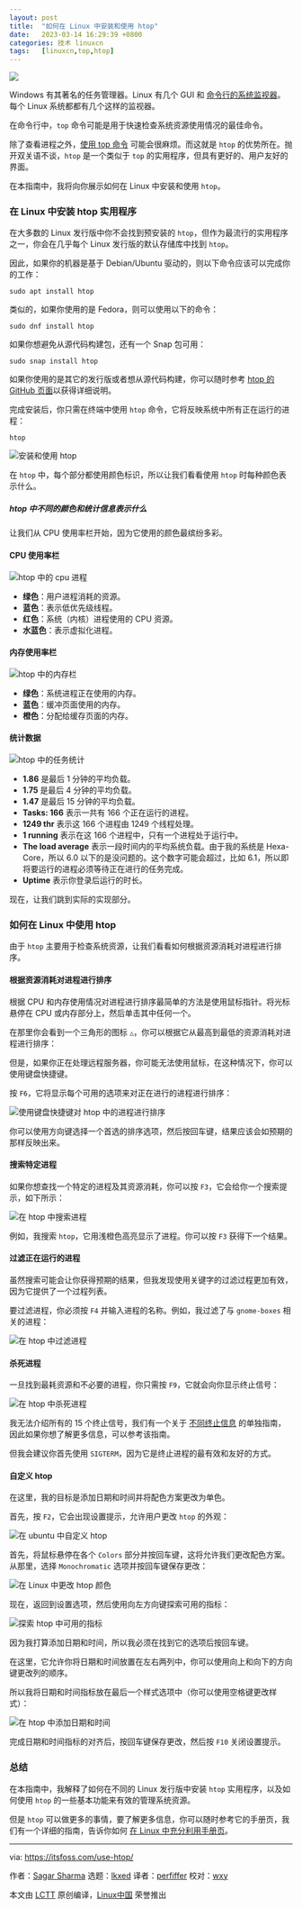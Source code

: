 ```yaml
---
layout: post
title:	"如何在 Linux 中安装和使用 htop"
date:	2023-03-14 16:29:39 +0800 
categories:	技术 linuxcn 
tags:	[linuxcn,top,htop]
---
```



![](/Asserts/Images/album/202303/14/162909klvn2plolhwcko2k.jpg)


Windows 有其著名的任务管理器。Linux 有几个 GUI 和 [命令行的系统监视器](https://itsfoss.com/linux-system-monitoring-tools/)。每个 Linux 系统都都有几个这样的监视器。


在命令行中，`top` 命令可能是用于快速检查系统资源使用情况的最佳命令。


除了查看进程之外，[使用 top 命令](https://linuxhandbook.com/top-command/) 可能会很麻烦。而这就是 `htop` 的优势所在。抛开双关语不谈，`htop` 是一个类似于 `top` 的实用程序，但具有更好的、用户友好的界面。


在本指南中，我将向你展示如何在 Linux 中安装和使用 `htop`。


### 在 Linux 中安装 htop 实用程序


在大多数的 Linux 发行版中你不会找到预安装的 `htop`，但作为最流行的实用程序之一，你会在几乎每个 Linux 发行版的默认存储库中找到 `htop`。


因此，如果你的机器是基于 Debian/Ubuntu 驱动的，则以下命令应该可以完成你的工作：



```
sudo apt install htop

```

类似的，如果你使用的是 Fedora，则可以使用以下的命令：



```
sudo dnf install htop

```

如果你想避免从源代码构建包，还有一个 Snap 包可用：



```
sudo snap install htop

```

如果你使用的是其它的发行版或者想从源代码构建，你可以随时参考 [htop 的 GitHub 页面](https://github.com/htop-dev/htop)以获得详细说明。


完成安装后，你只需在终端中使用 `htop` 命令，它将反映系统中所有正在运行的进程：



```
htop

```

![安装和使用 htop](/Asserts/Images/album/202303/14/162940nqvw55vllvvn55nv.png)


在 `htop` 中，每个部分都使用颜色标识，所以让我们看看使用 `htop` 时每种颜色表示什么。


##### htop 中不同的颜色和统计信息表示什么


让我们从 CPU 使用率栏开始，因为它使用的颜色最缤纷多彩。


#### CPU 使用率栏


![htop 中的 cpu 进程](/Asserts/Images/album/202303/14/162940cooiaz1agogthoi0.png)


* **绿色**：用户进程消耗的资源。
* **蓝色**：表示低优先级线程。
* **红色**：系统（内核）进程使用的 CPU 资源。
* **水蓝色**：表示虚拟化进程。


#### 内存使用率栏


![htop 中的内存栏](/Asserts/Images/album/202303/14/162940yyc8ao9ykadh8chc.png)


* **绿色**：系统进程正在使用的内存。
* **蓝色**：缓冲页面使用的内存。
* **橙色**：分配给缓存页面的内存。


#### 统计数据


![htop 中的任务统计](/Asserts/Images/album/202303/14/162940dzgayzx5vqxb1og1.png)


* **1.86** 是最后 1 分钟的平均负载。
* **1.75** 是最后 4 分钟的平均负载。
* **1.47** 是最后 15 分钟的平均负载。
* **Tasks: 166** 表示一共有 166 个正在运行的进程。
* **1249 thr** 表示这 166 个进程由 1249 个线程处理。
* **1 running** 表示在这 166 个进程中，只有一个进程处于运行中。
* **The load average** 表示一段时间内的平均系统负载。由于我的系统是 Hexa-Core，所以 6.0 以下的是没问题的。这个数字可能会超过，比如 6.1，所以即将要运行的进程必须等待正在进行的任务完成。
* **Uptime** 表示你登录后运行的时长。


现在，让我们跳到实际的实现部分。


### 如何在 Linux 中使用 htop


由于 `htop` 主要用于检查系统资源，让我们看看如何根据资源消耗对进程进行排序。


#### 根据资源消耗对进程进行排序


根据 CPU 和内存使用情况对进程进行排序最简单的方法是使用鼠标指针。将光标悬停在 CPU 或内存部分上，然后单击其中任何一个。


在那里你会看到一个三角形的图标 `△`，你可以根据它从最高到最低的资源消耗对进程进行排序：


但是，如果你正在处理远程服务器，你可能无法使用鼠标，在这种情况下，你可以使用键盘快捷键。


按 `F6`，它将显示每个可用的选项来对正在进行的进程进行排序：


![使用键盘快捷键对 htop 中的进程进行排序](/Asserts/Images/album/202303/14/162941bsc8cvidty8r3rrg.png)


你可以使用方向键选择一个首选的排序选项，然后按回车键，结果应该会如预期的那样反映出来。


#### 搜索特定进程


如果你想查找一个特定的进程及其资源消耗，你可以按 `F3`，它会给你一个搜索提示，如下所示：


![在 htop 中搜索进程](/Asserts/Images/album/202303/14/162941msrq7cq2s75jsrnw.png)


例如，我搜索 `htop`，它用浅橙色高亮显示了进程。你可以按 `F3` 获得下一个结果。


#### 过滤正在运行的进程


虽然搜索可能会让你获得预期的结果，但我发现使用关键字的过滤过程更加有效，因为它提供了一个过程列表。


要过滤进程，你必须按 `F4` 并输入进程的名称。例如，我过滤了与 `gnome-boxes` 相关的进程：


![在 htop 中过滤进程](/Asserts/Images/album/202303/14/162941vcpczh3ufupynb9j.png)


#### 杀死进程


一旦找到最耗资源和不必要的进程，你只需按 `F9`，它就会向你显示终止信号：


![在 htop 中杀死进程](/Asserts/Images/album/202303/14/162942aff2h9bqqlf9y66b.png)


我无法介绍所有的 15 个终止信号，我们有一个关于 [不同终止信息](https://linuxhandbook.com/termination-signals/) 的单独指南，因此如果你想了解更多信息，可以参考该指南。


但我会建议你首先使用 `SIGTERM`，因为它是终止进程的最有效和友好的方式。


#### 自定义 htop


在这里，我的目标是添加日期和时间并将配色方案更改为单色。


首先，按 `F2`，它会出现设置提示，允许用户更改 `htop` 的外观：


![在 ubuntu 中自定义 htop](/Asserts/Images/album/202303/14/162942accxdvaacq2ced8x.png)


首先，将鼠标悬停在各个 `Colors` 部分并按回车键，这将允许我们更改配色方案。从那里，选择 `Monochromatic` 选项并按回车键保存更改：


![在 Linux 中更改 htop 颜色](/Asserts/Images/album/202303/14/162943p8a4m4zjtzvx4j88.png)


现在，返回到设置选项，然后使用向左方向键探索可用的指标：


![探索 htop 中可用的指标](/Asserts/Images/album/202303/14/162943k4gzg668488zbtv4.png)


因为我打算添加日期和时间，所以我必须在找到它的选项后按回车键。


在这里，它允许你将日期和时间放置在左右两列中，你可以使用向上和向下的方向键更改列的顺序。


所以我将日期和时间指标放在最后一个样式选项中（你可以使用空格键更改样式）：


![在 htop 中添加日期和时间](/Asserts/Images/album/202303/14/162943qsg4onc9gei4eedh.png)


完成日期和时间指标的对齐后，按回车键保存更改，然后按 `F10` 关闭设置提示。


### 总结


在本指南中，我解释了如何在不同的 Linux 发行版中安装 `htop` 实用程序，以及如何使用 `htop` 的一些基本功能来有效的管理系统资源。


但是 `htop` 可以做更多的事情，要了解更多信息，你可以随时参考它的手册页，我们有一个详细的指南，告诉你如何 [在 Linux 中充分利用手册页](https://linuxhandbook.com/man-pages/)。




---


via: <https://itsfoss.com/use-htop/>


作者：[Sagar Sharma](https://itsfoss.com/author/sagar/) 选题：[lkxed](https://github.com/lkxed) 译者：[perfiffer](https://github.com/perfiffer) 校对：[wxy](https://github.com/wxy)


本文由 [LCTT](https://github.com/LCTT/TranslateProject) 原创编译，[Linux中国](https://linux.cn/) 荣誉推出
